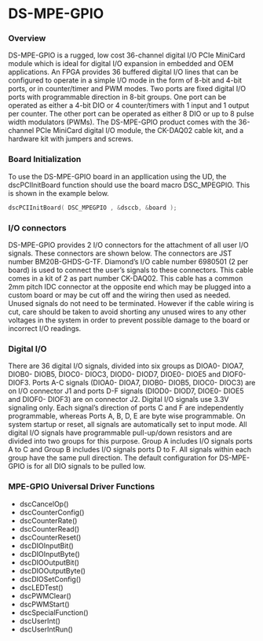 # DS-MPE-GPIO

### Overview

DS-MPE-GPIO is a rugged, low cost 36-channel digital I/O PCIe MiniCard module which is ideal for digital I/O expansion in embedded and OEM applications. An FPGA provides 36 buffered digital I/O lines that can be configured to operate in a simple I/O mode in the form of 8-bit and 4-bit ports, or in counter/timer and PWM modes. Two ports are fixed digital I/O ports with programmable direction in 8-bit groups. One port can be operated as either a 4-bit DIO or 4 counter/timers with 1 input and 1 output per counter. The other port can be operated as either 8 DIO or up to 8 pulse width modulators \(PWMs\). The DS-MPE-GPIO product comes with the 36-channel PCIe MiniCard digital I/O module, the CK-DAQ02 cable kit, and a hardware kit with jumpers and screws.

### Board Initialization

To use the DS-MPE-GPIO board in an appllication using the UD, the dscPCIInitBoard function should use the board macro DSC\_MPEGPIO. This is shown in the example below.

```c
dscPCIInitBoard( DSC_MPEGPIO , &dsccb, &board );
```

### I/O connectors

DS-MPE-GPIO provides 2 I/O connectors for the attachment of all user I/O signals. These connectors are shown below. The connectors are JST number BM20B-GHDS-G-TF. Diamond’s I/O cable number 6980501 \(2 per board\) is used to connect the user’s signals to these connectors. This cable comes in a kit of 2 as part number CK-DAQ02. This cable has a common 2mm pitch IDC connector at the opposite end which may be plugged into a custom board or may be cut off and the wiring then used as needed. Unused signals do not need to be terminated. However if the cable wiring is cut, care should be taken to avoid shorting any unused wires to any other voltages in the system in order to prevent possible damage to the board or incorrect I/O readings.

### Digital I/O

There are 36 digital I/O signals, divided into six groups as DIOA0- DIOA7, DIOB0- DIOB5, DIOC0- DIOC3, DIOD0- DIOD7, DIOE0- DIOE5 and DIOF0- DIOF3. Ports A-C signals \(DIOA0- DIOA7, DIOB0- DIOB5, DIOC0- DIOC3\) are on I/O connector J1 and ports D-F signals \(DIOD0- DIOD7, DIOE0- DIOE5 and DIOF0- DIOF3\) are on connector J2. Digital I/O signals use 3.3V signaling only. Each signal’s direction of ports C and F are independently programmable, whereas Ports A, B, D, E are byte wise programmable. On system startup or reset, all signals are automatically set to input mode. All digital I/O signals have programmable pull-up/down resistors and are divided into two groups for this purpose. Group A includes I/O signals ports A to C and Group B includes I/O signals ports D to F. All signals within each group have the same pull direction. The default configuration for DS-MPE-GPIO is for all DIO signals to be pulled low.

### MPE-GPIO Universal Driver Functions

* dscCancelOp\(\) 
* dscCounterConfig\(\) 
* dscCounterRate\(\) 
* dscCounterRead\(\) 
* dscCounterReset\(\) 
* dscDIOInputBit\(\) 
* dscDIOInputByte\(\) 
* dscDIOOutputBit\(\) 
* dscDIOOutputByte\(\) 
* dscDIOSetConfig\(\) 
* dscLEDTest\(\) 
* dscPWMClear\(\) 
* dscPWMStart\(\) 
* dscSpecialFunction\(\) 
* dscUserInt\(\) 
* dscUserIntRun\(\)

